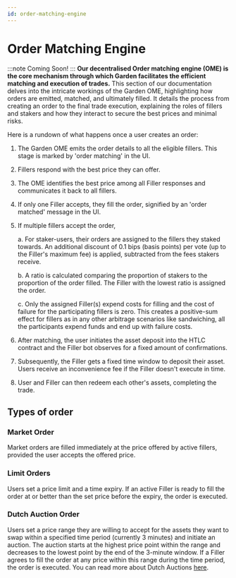 ```yaml
---
id: order-matching-engine
---
```


# Order Matching Engine

:::note
Coming Soon!
:::
**Our decentralised Order matching engine (OME) is the core mechanism through which Garden facilitates the efficient matching and execution of trades.** This section of our documentation delves into the intricate workings of the Garden OME, highlighting how orders are emitted, matched, and ultimately filled. It details the process from creating an order to the final trade execution, explaining the roles of fillers and stakers and how they interact to secure the best prices and minimal risks.

Here is a rundown of what happens once a user creates an order:

1. The Garden OME emits the order details to all the eligible fillers. This stage is marked by 'order matching' in the UI.
2. Fillers respond with the best price they can offer.
3. The OME identifies the best price among all Filler responses and communicates it back to all fillers.
4. If only one Filler accepts, they fill the order, signified by an 'order matched' message in the UI.
5. If multiple fillers accept the order,

   a. For staker-users, their orders are assigned to the fillers they staked towards. An additional discount of 0.1 bips (basis points) per vote (up to the Filler's maximum fee) is applied, subtracted from the fees stakers receive.

   b. A ratio is calculated comparing the proportion of stakers to the proportion of the order filled. The Filler with the lowest ratio is assigned the order.

   c. Only the assigned Filler(s) expend costs for filling and the cost of failure for the participating fillers is zero. This creates a positive-sum effect for fillers as in any other arbitrage scenarios like sandwiching, all the participants expend funds and end up with failure costs.

6. After matching, the user initiates the asset deposit into the HTLC contract and the Filler bot observes for a fixed amount of confirmations.
7. Subsequently, the Filler gets a fixed time window to deposit their asset. Users receive an inconvenience fee if the Filler doesn't execute in time.
8. User and Filler can then redeem each other's assets, completing the trade.

## Types of order

### Market Order

Market orders are filled immediately at the price offered by active fillers, provided the user accepts the offered price.

### Limit Orders

Users set a price limit and a time expiry. If an active Filler is ready to fill the order at or better than the set price before the expiry, the order is executed.

### Dutch Auction Order

Users set a price range they are willing to accept for the assets they want to swap within a specified time period (currently 3 minutes) and initiate an auction. The auction starts at the highest price point within the range and decreases to the lowest point by the end of the 3-minute window. If a Filler agrees to fill the order at any price within this range during the time period, the order is executed. You can read more about Dutch Auctions [here](https://www.financestrategists.com/wealth-management/stocks/ipo/dutch-auction/).
